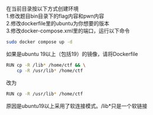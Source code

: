 在当前目录按以下方式创建环境<br>
1.修改题目bin目录下的flag内容和pwn内容<br>
2.修改dockerfile里的ubuntu为你想要的版本<br>
3.修改docker-compose.xml里的端口，运行以下命令<br>
```bash
sudo docker compose up -d
```
如果是ubuntu 19以上（包括19）的镜像，请将Dockerfile
```bash
RUN cp -R /lib* /home/ctf && \
    cp -R /usr/lib* /home/ctf
```
改为
```bash
RUN cp -R /usr/lib* /home/ctf
```
原因是ubuntu19以上采用了软连接模式。/lib*只是一个软链接


